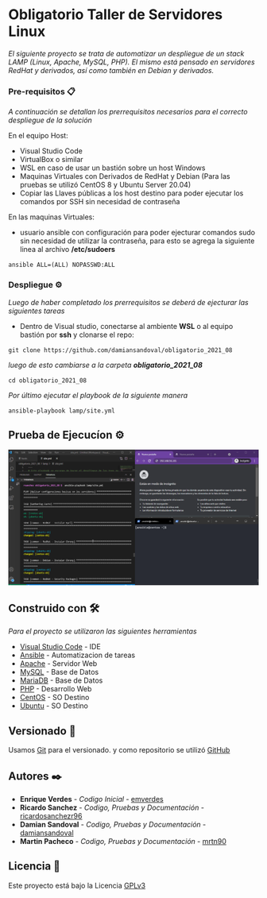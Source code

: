 # Obligatorio Taller de Servidores Linux

_El siguiente proyecto se trata de automatizar un despliegue de un stack LAMP (Linux, Apache, MySQL, PHP).
El mismo está pensado en servidores RedHat y derivados, así como también en Debian y derivados._

### Pre-requisitos 📋

_A continuación se detallan los prerrequisitos necesarios para el correcto despliegue de la solución_

En el equipo Host:
* Visual Studio Code
* VirtualBox o similar
* WSL en caso de usar un bastión sobre un host Windows
* Maquinas Virtuales con Derivados de RedHat y Debian (Para las pruebas se utilizó CentOS 8 y Ubuntu Server 20.04)
* Copiar las Llaves públicas a los host destino para poder ejecutar los comandos por SSH sin necesidad de contraseña

En las maquinas Virtuales:
* usuario ansible con configuración para poder ejecturar comandos sudo sin necesidad de utilizar la contraseña, para esto se agrega la siguiente linea al archivo **/etc/sudoers**

```
ansible ALL=(ALL) NOPASSWD:ALL
```

### Despliegue ⚙️

_Luego de haber completado los prerrequisitos se deberá de ejecturar las siguientes tareas_

* Dentro de Visual studio, conectarse al ambiente **WSL** o al equipo bastión por **ssh** y clonarse el repo:

```
git clone https://github.com/damiansandoval/obligatorio_2021_08
```

_luego de esto cambiarse a la carpeta **obligatorio_2021_08**_

```
cd obligatorio_2021_08
```

_Por último ejecutar el playbook de la siguiente manera_

```
ansible-playbook lamp/site.yml
```

## Prueba de Ejecucíon ⚙️

![Prueba](https://github.com/damiansandoval/obligatorio_2021_08/blob/main/images/playbook-exec.gif)

## Construido con 🛠️

_Para el proyecto se utilizaron las siguientes herramientas_

* [Visual Studio Code](http://www.dropwizard.io/1.0.2/docs/) - IDE
* [Ansible](https://www.ansible.com/) - Automatizacion de tareas
* [Apache](https://httpd.apache.org/) - Servidor Web
* [MySQL](https://www.mysql.com/) - Base de Datos
* [MariaDB](https://mariadb.org/) - Base de Datos
* [PHP](https://www.php.net/) - Desarrollo Web
* [CentOS](https://www.centos.org/) - SO Destino
* [Ubuntu](https://ubuntu.com) - SO Destino


## Versionado 📌

Usamos [Git](http://https://git-scm.com/) para el versionado. y como repositorio se utilizó [GitHub](https://github.com/)

## Autores ✒️

* **Enrique Verdes** - *Codigo Inicial* - [emverdes](https://github.com/emverdes)
* **Ricardo Sanchez** - *Codigo, Pruebas y Documentación* - [ricardosanchezr96](https://github.com/ricardosanchezr96)
* **Damian Sandoval** - *Codigo, Pruebas y Documentación* - [damiansandoval](https://github.com/damiansandoval)
* **Martin Pacheco** - *Codigo, Pruebas y Documentación* - [mrtn90](https://github.com/mrtn90)

## Licencia 📄

Este proyecto está bajo la Licencia [GPLv3](https://www.gnu.org/licenses/gpl-3.0.html)
